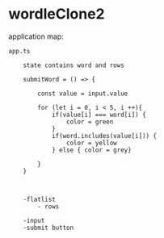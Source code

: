 # wordleClone2


application map:

    app.ts

        state contains word and rows

        submitWord = () => {

            const value = input.value

            for (let i = 0, i < 5, i ++){
                if(value[i] === word[i]) {
                    color = green
                }
                if(word.includes(value[i])) {
                    color = yellow
                } else { color = grey}
                
            }
        }



        -flatlist
            - rows

        -input
        -submit button